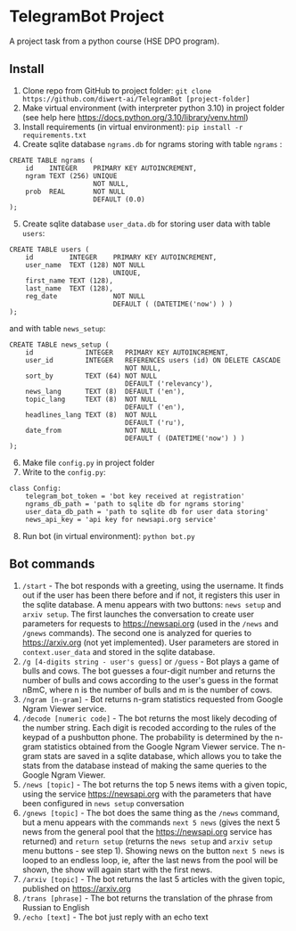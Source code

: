 # TelegramBot Project
A project task from a python course (HSE DPO program).

## Install
1. Clone repo from GitHub to project folder: `git clone https://github.com/diwert-ai/TelegramBot [project-folder]`
2. Make virtual environment (with interpreter python 3.10) in project folder (see help here https://docs.python.org/3.10/library/venv.html)
3. Install requirements (in virtual environment): `pip install -r requirements.txt`
4. Create sqlite database `ngrams.db` for ngrams storing with table `ngrams` :
```
CREATE TABLE ngrams (
    id    INTEGER    PRIMARY KEY AUTOINCREMENT,
    ngram TEXT (256) UNIQUE
                     NOT NULL,
    prob  REAL       NOT NULL
                     DEFAULT (0.0) 
);
```
5. Create sqlite database `user_data.db` for storing user data with table `users`:
```
CREATE TABLE users (
    id         INTEGER    PRIMARY KEY AUTOINCREMENT,
    user_name  TEXT (128) NOT NULL
                          UNIQUE,
    first_name TEXT (128),
    last_name  TEXT (128),
    reg_date              NOT NULL
                          DEFAULT ( (DATETIME('now') ) ) 
);
```
and with table `news_setup`:
```
CREATE TABLE news_setup (
    id             INTEGER   PRIMARY KEY AUTOINCREMENT,
    user_id        INTEGER   REFERENCES users (id) ON DELETE CASCADE
                             NOT NULL,
    sort_by        TEXT (64) NOT NULL
                             DEFAULT ('relevancy'),
    news_lang      TEXT (8)  DEFAULT ('en'),
    topic_lang     TEXT (8)  NOT NULL
                             DEFAULT ('en'),
    headlines_lang TEXT (8)  NOT NULL
                             DEFAULT ('ru'),
    date_from                NOT NULL
                             DEFAULT ( (DATETIME('now') ) ) 
);
```
6. Make file `config.py` in project folder
7. Write to the `config.py`:
```
class Config:
    telegram_bot_token = 'bot key received at registration'
    ngrams_db_path = 'path to sqlite db for ngrams storing'
    user_data_db_path = 'path to sqlite db for user data storing'
    news_api_key = 'api key for newsapi.org service'
```
8. Run bot (in virtual environment): `python bot.py`

## Bot commands
1. `/start` - The bot responds with a greeting, using the username. It finds out if the user has been there before and 
if not, it registers this user in the sqlite database. A menu appears with two buttons:
`news setup` and `arxiv setup`. The first launches the conversation to create user parameters for requests 
to https://newsapi.org (used in the `/news` and `/gnews` commands). The second one is analyzed for queries
to https://arxiv.org
(not yet implemented). User parameters are stored in `context.user_data` and stored in the sqlite database.
2. `/g [4-digits string - user's guess]` or `/guess` - Bot plays a game of bulls and cows. The bot guesses a four-digit
number and returns
the number of bulls and cows according to the user's guess in the format nBmC, where n is the number of bulls and m is
the number of cows.
3. `/ngram [n-gram]` - Bot returns n-gram statistics requested from Google Ngram Viewer service.
4. `/decode [numeric code]` - The bot returns the most likely decoding of the number string.
Each digit is recoded according to the rules of the keypad of a pushbutton phone. The probability is determined by
the n-gram statistics obtained from the Google Ngram Viewer service. The n-gram stats are saved in a sqlite database,
which allows you to take the stats from the database instead of making the same queries to the Google Ngram Viewer.
5.  `/news [topic]` - The bot returns the top 5 news items with a given topic, using the service https://newsapi.org
with the parameters that have been configured in `news setup` conversation
6.  `/gnews [topic]` - The bot does the same thing as the `/news` command, but a menu appears with the commands
`next 5 news` (gives the next 5 news from the general pool that the https://newsapi.org service has returned) and
`return setup` (returns the `news setup` and `arxiv setup` menu buttons - see step 1). Showing news on the button
`next 5 news` is looped to an endless loop, ie, after the last news from the pool will be shown, the show will again
start with the first news.
7. `/arxiv [topic]` - The bot returns the last 5 articles with the given topic, published on https://arxiv.org
8. `/trans [phrase]` - The bot returns the translation of the phrase from Russian to English
9. `/echo [text]` - The bot just reply with an echo text